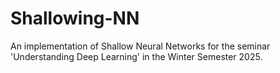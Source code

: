 # Shallowing-NN
An implementation of Shallow Neural Networks for the seminar 'Understanding Deep Learning' in the Winter Semester 2025.
